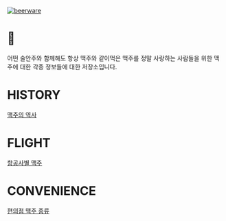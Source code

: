 [![beerware](https://img.shields.io/badge/license-beerware%F0%9F%8D%BA-FFC514)](LICENSE.md)
# 🍺
어떤 술안주와 함께해도 항상 맥주와 같이먹은 맥주를 정말 사랑하는 사람들을 위한 맥주에 대한 각종 정보들에 대한 저장소입니다.

# HISTORY
[맥주의 역사](HISTORY.md)

# FLIGHT
[항공사별 맥주](FLIGHT.md)

# CONVENIENCE
[편의점 맥주 종류](CONVENIENCE.md)
